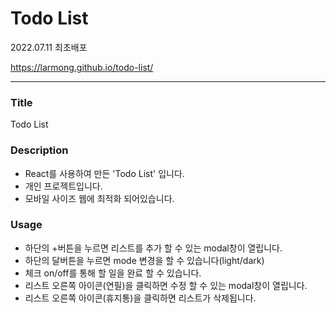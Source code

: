 # Todo List
2022.07.11 최초배포

https://larmong.github.io/todo-list/


-------------------------------------------------


### Title
Todo List


### Description
- React를 사용하여 만든 'Todo List' 입니다.
- 개인 프로젝트입니다.
- 모바일 사이즈 웹에 최적화 되어있습니다.


### Usage
- 하단의 +버튼을 누르면 리스트를 추가 할 수 있는 modal창이 열립니다.
- 하단의 달버튼을 누르면 mode 변경을 할 수 있습니다(light/dark)
- 체크 on/off를 통해 할 일을 완료 할 수 있습니다.
- 리스트 오른쪽 아이콘(연필)을 클릭하면 수정 할 수 있는 modal창이 열립니다.
- 리스트 오른쪽 아이콘(휴지통)을 클릭하면 리스트가 삭제됩니다.
